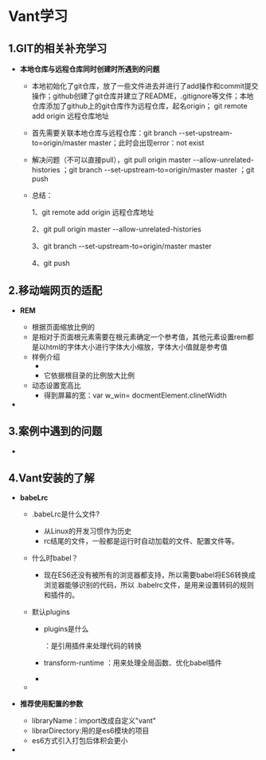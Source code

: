 # Vant学习

## 1.GIT的相关补充学习

- **本地仓库与远程仓库同时创建时所遇到的问题**

  - 本地初始化了git仓库，放了一些文件进去并进行了add操作和commit提交操作；github创建了git仓库并建立了README，.gitignore等文件；本地仓库添加了github上的git仓库作为远程仓库，起名origin； git remote add origin 远程仓库地址

  - 首先需要关联本地仓库与远程仓库：git branch --set-upstream-to=origin/master master；此时会出现error：not exist

  - 解决问题（不可以直接pull），git pull origin master --allow-unrelated-histories ；git branch --set-upstream-to=origin/master master  ；git push

  - 总结：

    1、git remote add origin 远程仓库地址

    2、git pull origin master --allow-unrelated-histories

    3、git branch --set-upstream-to=origin/master master

    4、git push





## 2.移动端网页的适配

- **REM**
  - 根据页面缩放比例的
  - 是相对于页面根元素<html>需要在根元素确定一个参考值，其他元素设置rem都是以html的字体大小进行字体大小缩放，字体大小值就是参考值
  - 样例介绍
    - <html style='font-size:16px'>
    - 它依据根目录的比例放大比例
  - 动态设置宽高比
    - 得到屏幕的宽：var w_win= docmentElement.clinetWidth

- 

## 3.案例中遇到的问题

- 

## 4.Vant安装的了解

- **babeLrc**

  - .babeLrc是什么文件?

    - 从Linux的开发习惯作为历史
    - rc结尾的文件，一般都是运行时自动加载的文件、配置文件等。

  - 什么时babel？

    - 现在ES6还没有被所有的浏览器都支持，所以需要babel将ES6转换成浏览器能够识别的代码，所以  .babelrc文件，是用来设置转码的规则和插件的。

  - 默认plugins

    - plugins是什么

      ：是引用插件来处理代码的转换

    - transform-runtime
      ：用来处理全局函数、优化babel插件

    - 

      

  - 

- **推荐使用配置的参数**

  - libraryName：import改成自定义"vant"
  - librarDirectory:用的是es6模块的项目
  - es6方式引入打包后体积会更小

- 